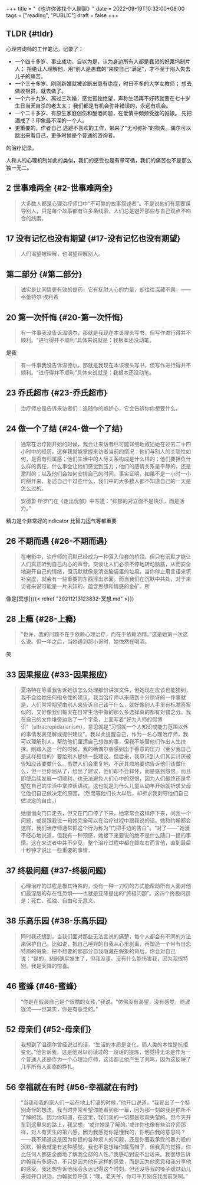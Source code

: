 +++
title = "《也许你该找个人聊聊》"
date = 2022-09-19T10:32:00+08:00
tags = ["reading", "PUBLIC"]
draft = false
+++

## TLDR {#tldr}

心理咨询师的工作笔记，记录了：

-   一个四十多岁、事业成功、自以为是，认为身边所有人都是蠢货的好莱坞制片人；
    拒绝让人理解他，用“别人是愚蠢的”来使自己“满足”，才不至于陷入失去儿子的痛苦。
-   一个三十多岁、刚刚新婚就被诊断出患有绝症，时日不多的大学女教师；
    想去做收银员，就去做了。
-   一个六十九岁、离过三次婚，感觉孤独绝望，声称生活再不好转就要在七十岁生日当天自杀的老太太；
    我们都是有机会弥补错误的，永远有机会。
-   一个二十多岁、有原生家庭创伤和酗酒问题，在爱情中频频受挫的姑娘。
    先把酒戒了？印象最不深的一个人。
-   更重要的，作者自己
    逃避不喜欢的工作，带来了”无可弥补“的损失。偶尔可以跳出来看自己，更多时候是个普通的咨询者。

的治疗记录。

人和人的心理机制如此的类似，我们的感受也是有章可循，我们的痛苦也不是那么独一无二。


## 2 世事难两全 {#2-世事难两全}

> 大多数人都是心理治疗师口中“不可靠的故事叙述者”。不是说他们有意要误导别人，只是每个故事都有许多条线索，人们总是避开那些与自己观点不吻合的线索。


## 17 没有记忆也没有期望 {#17-没有记忆也没有期望}

> 人们渴望被理解，也渴望理解别人。


## 第二部分 {#第二部分}

> 诚实是比同情更有效的良药，它有抚慰人心的力量，却往往深藏不露。——格蕾特尔·埃利希


## 20 第一次忏悔 {#20-第一次忏悔}

> 有一件事我没告诉温德尔，那就是我现在本该埋头写书，但写作进行得并不顺利。“进行得并不顺利”具体来说就是：我根本还没动笔。

是我

> 有一件事我没告诉温德尔，那就是我现在本该埋头写书，但写作进行得并不顺利。“进行得并不顺利”具体来说就是：我根本还没动笔。


## 23 乔氏超市 {#23-乔氏超市}

> 治疗师总是告诉来访者们：追随你的嫉妒心，它会告诉你你想要什么。


## 24 做一个了结 {#24-做一个了结}

> 通常在治疗刚开始的时候，我会让来访者尽可能详细地叙述她在过去二十四小时中的经历。这样我就能掌握来访者当前的情况：他们与别人的关联性如何，是否有归属感；他们生活中的人际关系构成是什么样的；他们要担负什么样的责任，什么事会让他们感觉到压力；他们的感情关系是平静的，还是激烈的；以及他们会如何安排自己的时间。事实证明，如果不是一小时一小时掰开来，复述自己干过些什么，我们中的大多数人都不知道自己的一天是怎么过的。

<!--quoteend-->

> 安德鲁·所罗门在《走出忧郁》中写道：“抑郁的对立面不是快乐，而是活力。”

精力是个非常好的indicator 比智力运气等都重要


## 26 不期而遇 {#26-不期而遇}

> 在电影中，治疗师的沉默已经成为一种落入俗套的桥段，但只有沉默才能让人们真正听到自己内心的声音。交谈让人们必须不停地转动脑筋，从而安全地避开自己的情绪，但沉默就像是清空脑袋里的垃圾。当你停止用言语来填补空虚，就会有一些重要的东西浮出水面。而当我们在沉默中共处，对于来访者来说可能是一片未知的、蕴含思想和情感的金矿。所

像是[冥想]({{< relref "20211213123832-冥想.md" >}})


## 28 上瘾 {#28-上瘾}

> “也许，我的问题不在于依赖心理治疗，而在于依赖酒精。”这是她第一次这么说。但一年之后，当她遇到那小哥时，她依然在喝酒。

笑


## 33 因果报应 {#33-因果报应}

> 夏洛特在等着我告诉她该怎么处理那份讲演文件，但她现在应该也能猜到，我不会给她任何指令性的建议。我当治疗师以来感到十分惊讶的一件事就是，人们常常期望由别人来告诉自己该干什么，就好像别人手里有标准答案似的，又好像我们每天在日常生活中做的那么多选择真的都有对错之分。我在自己的文件堆旁边贴了一个字条，上面写着“好为人师的假博识”（ultracrepidarianism），意思就是“习惯就一个人知识或能力范围以外的事情发表见解或提供建议”。我以此提醒自己，作为一名心理治疗师，我可以理解别人，帮助他们厘清自己想做的事，但我不能替他们作出人生抉择。刚踏入这一行的时候，我的确偶尔会感到出于善意的压力（至少我自己是这样相信的）要给别人提供一些建议。但后来，我意识到人们其实讨厌被告知应该要做什么。虽然人们会重复地、不厌其烦地要你告诉他们该做什么，但一旦你屈从了，给出了建议，他们却不会释怀，而是感到怨恨。而且即使后续发展一切顺利，也无法避免人们心中的怨恨，因为人们最终还是希望在自己的生活中掌控话语权。这也就是为什么儿童从幼年开始就祈求父母让他们自己做决定的原因。（然而等他们长大以后，却祈求我剥夺他们自己做决定的自由。）

<!--quoteend-->

> 她慢慢向门口走去，但又在门口停了下来，她常常会这样停下来，问我一个问题，或是跟我说一句她完全可以在治疗过程中跟我说的话。她和约翰都会这样，我们治疗师通常把这个行为称为“门把手边的告白”。“对了——”她漫不经心地说道，但我有一种预感，她接下来要说的绝不是什么随口一提的事情。这在来访者中并不少见，整个治疗过程中都在顾左右而言他，直到最后十秒钟才说出一些重要的事情，


## 37 终极问题 {#37-终极问题}

> 心理治疗的过程是极其特殊的，没有一种一刀切的方式能帮助所有人面对他们最深层的存在性恐惧——也就是亚隆提出的“终极问题”。这四个终极问题是：死亡、孤独、自由和无意义。


## 38 乐高乐园 {#38-乐高乐园}

> 同时我还想到，当我们面对那些无法言说的痛楚，每个人都会有不同的方法来保护自己。比如说，把自己唾弃的自我从心里剥离，再塑造一个带有自恋特质的假象，把不想要的那部分自我隐藏在假象的背后。你会对自己说：“是的，悲剧确实发生了，但我没事。没有什么能伤害我，因为我很特别。我是天降的惊喜。


## 46 蜜蜂 {#46-蜜蜂}

> “你是在假装自己是个很酷的女孩，”我说，“仿佛没有渴望，没有感觉，随波逐流——但其实，你是有感觉的。”


## 52 母亲们 {#52-母亲们}

> 我想到了温德尔曾经说过的话，“生活的本质是变化，而人类的本性是抗拒变化。”他告诉我，这是他对以前读过的一段话的提炼，他觉得无论是作为一个普通人还是作为一个心理治疗师，这话都让他产生了共鸣，因为这反映了几乎所有人面临的挣扎。


## 56 幸福就在有时 {#56-幸福就在有时}

> “当我和我的家人们一起在地上打滚的时候，”他开口说道，“我冒出了一个特别奇怪的想法。我当时非常希望你能看到那一幕，因为那一刻的我是你所不了解的我。因为你知道，在这里，我们谈的一切都是悲观失望的。但今天开车到这里来的路上，我又想，‘或许她是了解的。’或许你也像有些治疗师那样，对人有天生的第六感。因为我感觉你是懂我的，你明白我的意思吗？——我不知道这是因为你提的各种烦人的问题，还是你要我承受的暴力般的沉默，但我就是有这种感觉。我也不是想给你戴高帽子，但我真的觉得，你比任何人都更全面地了解我全部的人性。”我感动到说不出话来。我很想告诉约翰我有多感动，不只是因为他有这样的感受，而是因为他愿意和我分享他的感受。我还想告诉他我会永远记得这个时刻。但还没等我的嗓子缓过劲儿来能开口说话，约翰就惊呼道：“噢，老天爷，你可千万别在我面前哭啊。”
